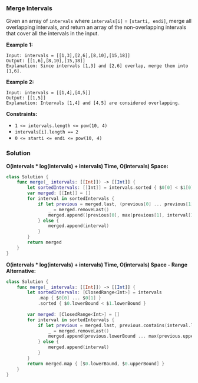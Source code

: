 
### Merge Intervals

Given an array of `intervals` where `intervals[i]` = `[starti, endi]`, merge all overlapping intervals, and return an array of the non-overlapping intervals that cover all the intervals in the input.

__Example 1:__
```
Input: intervals = [[1,3],[2,6],[8,10],[15,18]]
Output: [[1,6],[8,10],[15,18]]
Explanation: Since intervals [1,3] and [2,6] overlap, merge them into [1,6].
```
__Example 2:__
```
Input: intervals = [[1,4],[4,5]]
Output: [[1,5]]
Explanation: Intervals [1,4] and [4,5] are considered overlapping.
```

__Constraints:__
* `1 <= intervals.length <= pow(10, 4)`
* `intervals[i].length == 2`
* `0 <= starti <= endi <= pow(10, 4)`

### Solution
__O(intervals * log(intervals) + intervals) Time, O(intervals) Space:__
```Swift
class Solution {
    func merge(_ intervals: [[Int]]) -> [[Int]] {
        let sortedIntervals: [[Int]] = intervals.sorted { $0[0] < $1[0] }
        var merged: [[Int]] = []
        for interval in sortedIntervals {
            if let previous = merged.last, (previous[0] ... previous[1]).contains(interval[0]) {
                _ = merged.removeLast()
                merged.append([previous[0], max(previous[1], interval[1])])
            } else {
                merged.append(interval)
            }
        }
        return merged
    }
}
```
__O(intervals * log(intervals) + intervals) Time, O(intervals) Space - Range Alternative:__
```Swift
class Solution {
    func merge(_ intervals: [[Int]]) -> [[Int]] {
        let sortedIntervals: [ClosedRange<Int>] = intervals
            .map { $0[0] ... $0[1] }
            .sorted { $0.lowerBound < $1.lowerBound }
            
        var merged: [ClosedRange<Int>] = []
        for interval in sortedIntervals {
            if let previous = merged.last, previous.contains(interval.lowerBound) {
                _ = merged.removeLast()
                merged.append(previous.lowerBound ... max(previous.upperBound, interval.upperBound))
            } else {
                merged.append(interval)
            }
        }
        return merged.map { [$0.lowerBound, $0.upperBound] }
    }
}
```